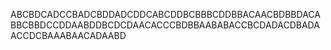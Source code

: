 ABCBDCADCCBADCBDDADCDDCABCDDBCBBBCDDBBACAACBDBBDACABBCBBDCCDDAABDDBCDCDAACACCCBDBBAABABACCBCDADACDBADAACCDCBAAABAACADAABD
